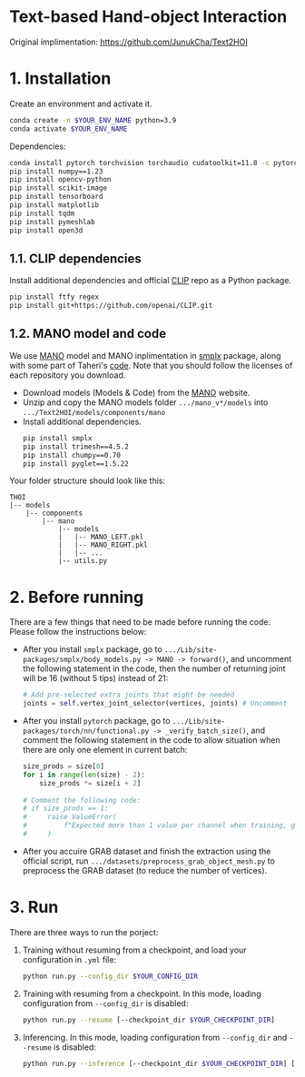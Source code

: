 # Text-based Hand-object Interaction

Original implimentation: https://github.com/JunukCha/Text2HOI

# 1. Installation

Create an environment and activate it.

```bash
conda create -n $YOUR_ENV_NAME python=3.9
conda activate $YOUR_ENV_NAME
```

Dependencies:

```bash
conda install pytorch torchvision torchaudio cudatoolkit=11.8 -c pytorch -c nvidia
pip install numpy==1.23
pip install opencv-python
pip install scikit-image
pip install tensorboard
pip install matplotlib
pip install tqdm
pip install pymeshlab
pip install open3d
```

## 1.1. CLIP dependencies

Install additional dependencies and official [CLIP](https://github.com/openai/CLIP) repo as a Python package.
```bash
pip install ftfy regex
pip install git+https://github.com/openai/CLIP.git
```

## 1.2. MANO model and code

We use [MANO](https://mano.is.tue.mpg.de/) model and MANO inplimentation in [smplx](https://github.com/vchoutas/smplx) package, along with some part of Taheri's [code](https://github.com/otaheri/MANO). Note that you should follow the licenses of each repository you download.

- Download models (Models & Code) from the [MANO](https://mano.is.tue.mpg.de/) website.
- Unzip and copy the MANO models folder `.../mano_v*/models` into `.../Text2HOI/models/components/mano`
- Install additional dependencies.
  ```bash
  pip install smplx
  pip install trimesh==4.5.2
  pip install chumpy==0.70
  pip install pyglet==1.5.22
  ```

Your folder structure should look like this:
```
THOI
|-- models
    |-- components
        |-- mano
            |-- models
            |   |-- MANO_LEFT.pkl
            |   |-- MANO_RIGHT.pkl
            |   |-- ...
            |-- utils.py
```

# 2. Before running

There are a few things that need to be made before running the code. Please follow the instructions below:

- After you install `smplx` package, go to `.../Lib/site-packages/smplx/body_models.py -> MANO -> forward()`, and uncomment the following statement in the code, then the number of returning joint will be 16 (without 5 tips) instead of 21:
  ```python
  # Add pre-selected extra joints that might be needed
  joints = self.vertex_joint_selector(vertices, joints) # Uncomment
  ```
<!-- (*Optional*) Go to `.../Lib/site-packages/smplx/body_models.py -> SMPL -> __init__()`, and comment the following statement in the code:  
  ```python
  if (shapedirs.shape[-1] < self.SHAPE_SPACE_DIM):
  #    print(f'WARNING: You are using a {self.name()} model, with only'
  #          ' 10 shape coefficients.')
      num_betas = min(num_betas, 10)
  else:
      num_betas = min(num_betas, self.SHAPE_SPACE_DIM)
  ``` -->
- After you install `pytorch` package, go to `.../Lib/site-packages/torch/nn/functional.py -> _verify_batch_size()`, and comment the following statement in the code to allow situation when there are only one element in current batch:
  ```python
  size_prods = size[0]
  for i in range(len(size) - 2):
      size_prods *= size[i + 2]
    
  # Comment the following code:
  # if size_prods == 1:
  #     raise ValueError(
  #         f"Expected more than 1 value per channel when training, got input size {size}"
  #     )
  ```
- After you accuire GRAB dataset and finish the extraction using the official script, run `.../datasets/preprocess_grab_object_mesh.py` to preprocess the GRAB dataset (to reduce the number of vertices).

# 3. Run

There are three ways to run the porject:

1. Training without resuming from a checkpoint, and load your configuration in `.yml` file:
   ```bash
   python run.py --config_dir $YOUR_CONFIG_DIR 
   ```
2. Training with resuming from a checkpoint. In this mode, loading configuration from `--config_dir` is disabled:
   ```bash
   python run.py --resume [--checkpoint_dir $YOUR_CHECKPOINT_DIR] 
   ```
3. Inferencing. In this mode, loading configuration from `--config_dir` and `--resume` is disabled:
   ```bash
   python run.py --inference [--checkpoint_dir $YOUR_CHECKPOINT_DIR] [--result_path $YOUR_RESULT_DIR]
   ```